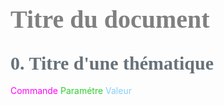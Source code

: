<head>
<style>
#titleMain {color:#808080; font-size:40px; font-weight:bold; font-family:"Cambria"}
#titleSub {color:#677179; font-size:30px; font-weight:bold; font-family: "Verdana"; margin-top:30px; margin-bottom:15px}
#titleSub2 {color:#563C5C; font-size:20px; font-weight:bold; margin-bottom:20px}
#not {color:#1E90FF; font-size:18px "Carnivalee Freakshow"}
#com {color:#FF00FF; font-size:18px "Carnivalee Freakshow"}
#par {color:#32CD32; font-size:18px "Carnivalee Freakshow"}
#val {color:#87CEFA; font-size:18px "Carnivalee Freakshow"}
</style>
</head>

<!-- ```css
<head>
<style>
#bleu {
color:#87CEFA }
</style>
</head>
``` -->

# <div id="titleMain">Titre du document</div>

## <div id="titleSub">0. Titre d'une thématique</div>

<span id="com">Commande </span>
<span id="par">Paramétre </span>
<span id="val">Valeur </span>
